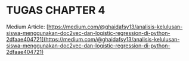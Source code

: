 # TUGAS CHAPTER 4

Medium Article: [https://medium.com/@ghaidafsy13/analisis-kelulusan-siswa-menggunakan-doc2vec-dan-logistic-regression-di-python-2dfaae404721](https://medium.com/@ghaidafsy13/analisis-kelulusan-siswa-menggunakan-doc2vec-dan-logistic-regression-di-python-2dfaae404721)
